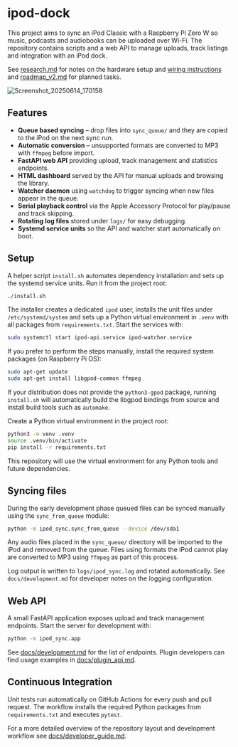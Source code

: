 # ipod-dock

This project aims to sync an iPod Classic with a Raspberry Pi Zero W so music, podcasts and audiobooks can be uploaded over Wi-Fi.  The repository contains scripts and a web API to manage uploads, track listings and integration with an iPod dock.

See [research.md](research.md) for notes on the hardware setup and [wiring instructions](docs/wiring.md) and [roadmap_v2.md](roadmap_v2.md) for planned tasks.

![Screenshot_20250614_170158](https://github.com/user-attachments/assets/f6405a25-d809-4ad6-ba63-4b399a248f20)

## Features

- **Queue based syncing** – drop files into `sync_queue/` and they are copied to
  the iPod on the next sync run.
- **Automatic conversion** – unsupported formats are converted to MP3 with
  `ffmpeg` before import.
- **FastAPI web API** providing upload, track management and statistics
  endpoints.
- **HTML dashboard** served by the API for manual uploads and browsing the
  library.
- **Watcher daemon** using `watchdog` to trigger syncing when new files appear in
  the queue.
- **Serial playback control** via the Apple Accessory Protocol for play/pause and
  track skipping.
- **Rotating log files** stored under `logs/` for easy debugging.
- **Systemd service units** so the API and watcher start automatically on boot.

## Setup

A helper script `install.sh` automates dependency installation and sets up the
systemd service units. Run it from the project root:

```bash
./install.sh
```

The installer creates a dedicated `ipod` user, installs the unit files under
`/etc/systemd/system` and sets up a Python virtual environment in `.venv` with
all packages from `requirements.txt`. Start the services with:

```bash
sudo systemctl start ipod-api.service ipod-watcher.service
```

If you prefer to perform the steps manually, install the required system
packages (on Raspberry Pi OS):

```bash
sudo apt-get update
sudo apt-get install libgpod-common ffmpeg
```

If your distribution does not provide the `python3-gpod` package, running
`install.sh` will automatically build the libgpod bindings from source and
install build tools such as `automake`.

Create a Python virtual environment in the project root:

```bash
python3 -m venv .venv
source .venv/bin/activate
pip install -r requirements.txt
```

This repository will use the virtual environment for any Python tools and future dependencies.

## Syncing files

During the early development phase queued files can be synced manually using the
`sync_from_queue` module:

```bash
python -m ipod_sync.sync_from_queue --device /dev/sda1
```

Any audio files placed in the `sync_queue/` directory will be imported to the
iPod and removed from the queue. Files using formats the iPod cannot play are
converted to MP3 using `ffmpeg` as part of this process.

Log output is written to `logs/ipod_sync.log` and rotated automatically. See
`docs/development.md` for developer notes on the logging configuration.


## Web API

A small FastAPI application exposes upload and track management endpoints. Start
the server for development with:

```bash
python -m ipod_sync.app
```

See [docs/development.md](docs/development.md) for the list of endpoints.
Plugin developers can find usage examples in
[docs/plugin_api.md](docs/plugin_api.md).

## Continuous Integration

Unit tests run automatically on GitHub Actions for every push and pull request. The workflow installs the required Python packages from `requirements.txt` and executes `pytest`.

For a more detailed overview of the repository layout and development workflow
see [docs/developer_guide.md](docs/developer_guide.md).
